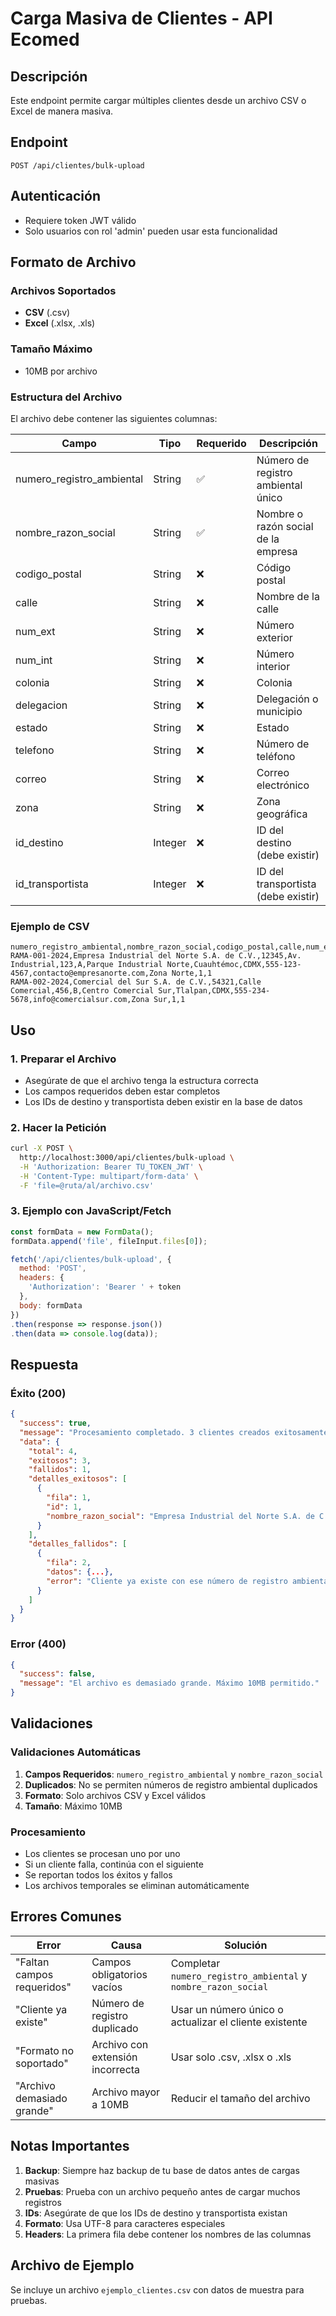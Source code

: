 # Carga Masiva de Clientes - API Ecomed

## Descripción
Este endpoint permite cargar múltiples clientes desde un archivo CSV o Excel de manera masiva.

## Endpoint
```
POST /api/clientes/bulk-upload
```

## Autenticación
- Requiere token JWT válido
- Solo usuarios con rol 'admin' pueden usar esta funcionalidad

## Formato de Archivo

### Archivos Soportados
- **CSV** (.csv)
- **Excel** (.xlsx, .xls)

### Tamaño Máximo
- 10MB por archivo

### Estructura del Archivo

El archivo debe contener las siguientes columnas:

| Campo | Tipo | Requerido | Descripción |
|-------|------|-----------|-------------|
| numero_registro_ambiental | String | ✅ | Número de registro ambiental único |
| nombre_razon_social | String | ✅ | Nombre o razón social de la empresa |
| codigo_postal | String | ❌ | Código postal |
| calle | String | ❌ | Nombre de la calle |
| num_ext | String | ❌ | Número exterior |
| num_int | String | ❌ | Número interior |
| colonia | String | ❌ | Colonia |
| delegacion | String | ❌ | Delegación o municipio |
| estado | String | ❌ | Estado |
| telefono | String | ❌ | Número de teléfono |
| correo | String | ❌ | Correo electrónico |
| zona | String | ❌ | Zona geográfica |
| id_destino | Integer | ❌ | ID del destino (debe existir) |
| id_transportista | Integer | ❌ | ID del transportista (debe existir) |

### Ejemplo de CSV
```csv
numero_registro_ambiental,nombre_razon_social,codigo_postal,calle,num_ext,num_int,colonia,delegacion,estado,telefono,correo,zona,id_destino,id_transportista
RAMA-001-2024,Empresa Industrial del Norte S.A. de C.V.,12345,Av. Industrial,123,A,Parque Industrial Norte,Cuauhtémoc,CDMX,555-123-4567,contacto@empresanorte.com,Zona Norte,1,1
RAMA-002-2024,Comercial del Sur S.A. de C.V.,54321,Calle Comercial,456,B,Centro Comercial Sur,Tlalpan,CDMX,555-234-5678,info@comercialsur.com,Zona Sur,1,1
```

## Uso

### 1. Preparar el Archivo
- Asegúrate de que el archivo tenga la estructura correcta
- Los campos requeridos deben estar completos
- Los IDs de destino y transportista deben existir en la base de datos

### 2. Hacer la Petición
```bash
curl -X POST \
  http://localhost:3000/api/clientes/bulk-upload \
  -H 'Authorization: Bearer TU_TOKEN_JWT' \
  -H 'Content-Type: multipart/form-data' \
  -F 'file=@ruta/al/archivo.csv'
```

### 3. Ejemplo con JavaScript/Fetch
```javascript
const formData = new FormData();
formData.append('file', fileInput.files[0]);

fetch('/api/clientes/bulk-upload', {
  method: 'POST',
  headers: {
    'Authorization': 'Bearer ' + token
  },
  body: formData
})
.then(response => response.json())
.then(data => console.log(data));
```

## Respuesta

### Éxito (200)
```json
{
  "success": true,
  "message": "Procesamiento completado. 3 clientes creados exitosamente, 1 fallido",
  "data": {
    "total": 4,
    "exitosos": 3,
    "fallidos": 1,
    "detalles_exitosos": [
      {
        "fila": 1,
        "id": 1,
        "nombre_razon_social": "Empresa Industrial del Norte S.A. de C.V."
      }
    ],
    "detalles_fallidos": [
      {
        "fila": 2,
        "datos": {...},
        "error": "Cliente ya existe con ese número de registro ambiental"
      }
    ]
  }
}
```

### Error (400)
```json
{
  "success": false,
  "message": "El archivo es demasiado grande. Máximo 10MB permitido."
}
```

## Validaciones

### Validaciones Automáticas
1. **Campos Requeridos**: `numero_registro_ambiental` y `nombre_razon_social`
2. **Duplicados**: No se permiten números de registro ambiental duplicados
3. **Formato**: Solo archivos CSV y Excel válidos
4. **Tamaño**: Máximo 10MB

### Procesamiento
- Los clientes se procesan uno por uno
- Si un cliente falla, continúa con el siguiente
- Se reportan todos los éxitos y fallos
- Los archivos temporales se eliminan automáticamente

## Errores Comunes

| Error | Causa | Solución |
|-------|-------|----------|
| "Faltan campos requeridos" | Campos obligatorios vacíos | Completar `numero_registro_ambiental` y `nombre_razon_social` |
| "Cliente ya existe" | Número de registro duplicado | Usar un número único o actualizar el cliente existente |
| "Formato no soportado" | Archivo con extensión incorrecta | Usar solo .csv, .xlsx o .xls |
| "Archivo demasiado grande" | Archivo mayor a 10MB | Reducir el tamaño del archivo |

## Notas Importantes

1. **Backup**: Siempre haz backup de tu base de datos antes de cargas masivas
2. **Pruebas**: Prueba con un archivo pequeño antes de cargar muchos registros
3. **IDs**: Asegúrate de que los IDs de destino y transportista existan
4. **Formato**: Usa UTF-8 para caracteres especiales
5. **Headers**: La primera fila debe contener los nombres de las columnas

## Archivo de Ejemplo

Se incluye un archivo `ejemplo_clientes.csv` con datos de muestra para pruebas. 